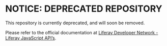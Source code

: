 # NOTICE: DEPRECATED REPOSITORY

This repository is currently deprecated, and will soon be removed.

Please refer to the official documentation at
[Liferay Developer Network - Liferay JavaScript API’s](https://dev.liferay.com/develop/tutorials/-/knowledge_base/7-0/liferay-javascript-apis).